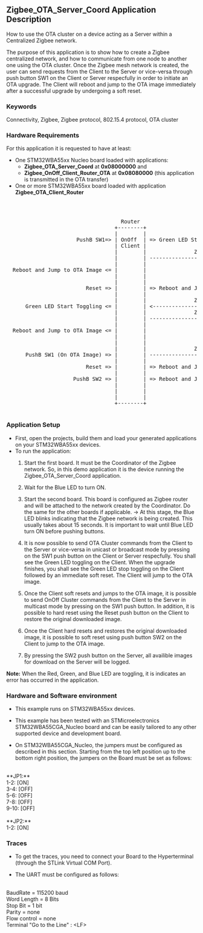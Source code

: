 ## __Zigbee_OTA_Server_Coord Application Description__

How to use the OTA cluster on a device acting as a Server within a Centralized Zigbee network.

The purpose of this application is to show how to create a Zigbee centralized network, and how to communicate from one node to another one using the OTA cluster. Once the Zigbee mesh network is created, the user can send requests from the Client to the Server or vice-versa through push button SW1 on the Client or Server respecfully in order to initiate an OTA upgrade. The Client will reboot and jump to the OTA image immediately after a successful upgrade by undergoing a soft reset.

### __Keywords__

Connectivity, Zigbee, Zigbee protocol, 802.15.4 protocol, OTA cluster

### __Hardware Requirements__

For this application it is requested to have at least:

* One STM32WBA55xx Nucleo board loaded with applications:
  * **Zigbee_OTA_Server_Coord** at **0x08000000** and
  * **Zigbee_OnOff_Client_Router_OTA** at **0x08080000** (this application is transmitted in the OTA transfer)
* One or more STM32WBA55xx board loaded with application **Zigbee_OTA_Client_Router**
</br>

<pre>

                                    Router                                                               Coord.
                                  +--------+                                                           +--------+
                                  |        |                                                           |        |
                      PushB SW1=> | OnOff  | => Green LED Start Toggling                               | OnOff  |
                                  | Client |                                                           | Server |
                                  |        |               ZbZclOtaClientQueryNextImageReq             |        |
                                  |        | --------------------------------------------------------> |        |
                                  |        |                                                           |        |
  Reboot and Jump to OTA Image <= |        |                            Start OTA Upgrade Procedure <= |        |
                                  |        |                    (Section 11.12 OTA Upgrade Diagram)    |        |
                                  |        |                                                           |        |
                         Reset => |        | => Reboot and Jump to Original Downloaded Image           |        |
                                  |        |                                                           |        |
                                  |        |               ZbZclOtaServerImageNotifyReq                |        |
      Green LED Start Toggling <= |        | <-------------------------------------------------------- |        |
                                  |        |               ZbZclOtaClientQueryNextImageReq             |        |
                                  |        | --------------------------------------------------------> |        |
                                  |        |                                                           |        |
  Reboot and Jump to OTA Image <= |        |                            Start OTA Upgrade Procedure <= |        |
                                  |        |                    (Section 11.12 OTA Upgrade Diagram)    |        |
                                  |        |                                                           |        |
                                  |        |               ZbZclOnOffClientToggleReq                   |        |
      PushB SW1 (On OTA Image) => |        | --------------------------------------------------------> |        | => Red LED Toggle
                                  |        |                                                           |        |
                         Reset => |        | => Reboot and Jump to Original Downloaded Image           |        |
                                  |        |                                                           |        |
                     PushB SW2 => |        | => Reboot and Jump to OTA Image                           |        |
                                  |        |                                                           |        |
                                  |        |                                              PushB SW2 => |        | => Print Availible Images for OTA Transfer
                                  |        |                                                           |        |
                                  +--------+                                                           +--------+
                                  
</pre> 

### __Application Setup__

* First, open the projects, build them and load your generated applications on your STM32WBA55xx devices.
* To run the application:
    1. Start the first board. It must be the Coordinator of the Zigbee network. So, in this demo application it is the device running the Zigbee_OTA_Server_Coord application.

    2. Wait for the Blue LED to turn ON.

    3. Start the second board. This board is configured as Zigbee router and will be attached to the network created by the Coordinator. Do the same for the other boards if applicable.
&rarr; At this stage, the Blue LED blinks indicating that the Zigbee network is being created. This usually takes about 15 seconds. It is important to wait until Blue LED turn ON before pushing buttons.

    4. It is now possible to send OTA Cluster commands from the Client to the Server or vice-versa in unicast or broadcast mode by pressing on the SW1 push button on the Client or Server respecfully. You shall see the Green LED toggling on the Client. When the upgrade finishes, you shall see the Green LED stop toggling on the Client followed by an immediate soft reset. The Client will jump to the OTA image.

    5. Once the Client soft resets and jumps to the OTA image, it is possible to send OnOff Cluster commands from the Client to the Server in multicast mode by pressing on the SW1 push button.
       In addition, it is possible to hard reset using the Reset push button on the Client to restore the original downloaded image.

    6. Once the Client hard resets and restores the original downloaded image, it is possible to soft reset using push button SW2 on the Client to jump to the OTA image.

    7. By pressing the SW2 push button on the Server, all availible images for download on the Server will be logged.

**Note:** When the Red, Green, and Blue LED are toggling, it is indicates an error has occurred in the application.

### __Hardware and Software environment__

* This example runs on STM32WBA55xx devices.

* This example has been tested with an STMicroelectronics STM32WBA55CGA_Nucleo board and can be easily tailored to any other supported device and development board.

* On STM32WBA55CGA_Nucleo, the jumpers must be configured as described in this section. Starting from the top left position up to the bottom right position, the jumpers on the Board must be set as follows:
<br>
**JP1:**</br>
1-2:  [ON]</br>
3-4:  [OFF]</br>
5-6:  [OFF]</br>
7-8:  [OFF]</br>
9-10: [OFF]</br>
<br>
**JP2:**</br>
1-2:  [ON]

### __Traces__

* To get the traces, you need to connect your Board to the Hyperterminal (through the STLink Virtual COM Port).

* The UART must be configured as follows:
<br>
BaudRate       = 115200 baud</br>
Word Length    = 8 Bits</br>
Stop Bit       = 1 bit</br>
Parity         = none</br>
Flow control   = none</br>
Terminal   "Go to the Line" : &lt;LF&gt;
